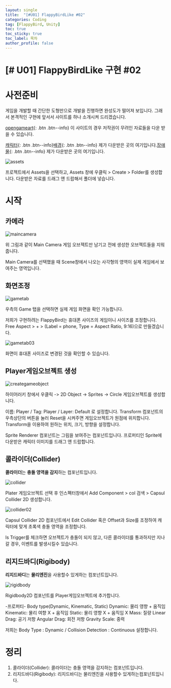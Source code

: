 ```yaml
---
layout: single
title:  "[#U01] FlappyBirdLike #02"
categories: Coding
tag: [FlappyBird, Unity]
toc: true 
toc_sticky: true 
toc_label: 목차    
author_profile: false
---
```


# [# U01] FlappyBirdLike 구현 #02

# 사전준비
게임을 개발할 때 간단한 도형만으로 개발을 진행하면 완성도가 떨어져 보입니다.
그래서 본격적인 구현에 앞서서 사이트를 하나 소개시켜 드리겠습니다.

[opengameart](https://opengameart.org/){: .btn .btn--info}
이 사이트의 경우 저작권이 무려인 자료들을 다운 받을 수 있습니다.

[캐릭터](https://opengameart.org/art-search-advanced?keys=flappy&title=&field_art_tags_tid_op=or&field_art_tags_tid=&name=&field_art_type_tid%5B%5D=9&field_art_licenses_tid%5B%5D=4&sort_by=count&sort_order=DESC&items_per_page=24&Collection=){: .btn .btn--info}[배경](https://opengameart.org/content/seamless-hd-landscape-in-parts){: .btn .btn--info}
제가 다운받은 곳의 여기입니다.[장애물](https://opengameart.org/content/bevouliin-free-ingame-obstacles-cyclop-spikes){: .btn .btn--info}
제가 다운받은 곳의 여기입니다.

![assets](https://github.com/DozeKR/DozeKR.github.io/blob/master/images/2023-02-15-unity_flappybird02/assets.PNG?raw=true)

프로젝트에서 Assets을 선택하고, Assets 창에 우클릭 > Create > Folder를 생성합니다. 다운받은 자료를 드래그 앤 드랍해서 폴더에 넣습니다.

# 시작
## 카메라
![maincamera](https://github.com/DozeKR/DozeKR.github.io/blob/master/images/2023-02-15-unity_flappybird02/maincamera.png?raw=true)

위 그림과 같이 Main Camera 게임 오브젝트만 남기고 전에 생성한 오브젝트들을 지워줍니다.

Main Camera를 선택했을 때 Scene창에서 나오는 사각형의 영역이 실제 게임에서 보여주는 영역입니다.


## 화면조정
![gametab](https://github.com/DozeKR/DozeKR.github.io/blob/master/images/2023-02-15-unity_flappybird02/gametab02.png?raw=true)

우측의 Game 탭을 선택하면 실제 게임 화면을 확인 가능합니다.

저희가 구현하려는 FlappyBird는 휴대폰 사이즈의 게임이니 사이즈를 조정합니다.
Free Aspect > + > (Label = phone, Type = Aspect Ratio, 9:16)으로 만들겠습니다.



![gametab03](https://github.com/DozeKR/DozeKR.github.io/blob/master/images/2023-02-15-unity_flappybird02/gametab03.png?raw=true)

화면이 휴대폰 사이즈로 변경된 것을 확인할 수 있습니다.




## Player게임오브젝트 생성
![creategameobject](https://github.com/DozeKR/DozeKR.github.io/blob/master/images/2023-02-15-unity_flappybird02/creategameobject.png?raw=true)

하이어러키 창에서 우클릭 -> 2D Object -> Sprites -> Circle 게임오브젝트를 생성합니다.

이름: Player / Tag: Player / Layer: Default 로 설정합니다.
Transform 컴포넌트의 우측상단의 버튼을 눌러 Reset을 시켜주면 게임오브젝트가 원점에 위치합니다. Transform을 이용하여 원하는 위치, 크기, 방향을 설정합니다.

Sprite Renderer 컴포넌트는 그림을 보여주는 컴포넌트입니다.
 프로퍼티인 Sprite에 다운받은 캐릭터 이미지를 드래그 앤 드랍합니다.



 ## 콜라이더(Collider)

**콜라이더**는 **충돌 영역을 감지**하는 컴포넌트입니다.

![collider](https://github.com/DozeKR/DozeKR.github.io/blob/master/images/2023-02-15-unity_flappybird02/collider.png?raw=true)

Plater 게임오브젝트 선택 후 인스펙터창에서 
Add Component > col 검색 > Capsul Collider 2D 생성합니다.



![collider02](https://github.com/DozeKR/DozeKR.github.io/blob/master/images/2023-02-15-unity_flappybird02/collider02.png?raw=true)

Capsul Collider 2D 컴포넌트에서 Edit Collider 혹은 Offset과 Size를 조정하여 캐릭터에 맞게 초록색 충돌 영역을 조정합니다. 

Is Trigger를 체크하면 오브젝트가 충돌이 되지 않고, 다른 콜라이더를 통과하지만 지나갈 경우, 이벤트를 발생시킬수 있습니다. 



 ## 리지드바디(Rigibody)

 **리지드바디**는 **물리엔진**을 사용할수 있게하는 컴포넌트입니다.



![rigidbody](https://github.com/DozeKR/DozeKR.github.io/blob/master/images/2023-02-15-unity_flappybird02/rigidbody.PNG?raw=true)

Rigidbody2D 컴포넌트를 Player게임오브젝트에 추가합니다.

-프로퍼티-
Body type(Dynamic, Kinematic, Static)
Dynamic: 물리 영향 + 움직임
Kinematic: 물리 여향 X + 움직임
Static: 물리 영향 X + 움직임 X
Mass: 질량
Linear Drag: 공기 저항
Angular Drag: 회전 저항
Gravity Scale: 중력

저희는  Body Type : Dynamic / Collision Detection : Continuous 설정합니다.



# 정리
1. 콜라이더(Collider): 콜라이더는 충돌 영역을 감지하는 컴포넌트입니다.
2. 리지드바디(Rigibody): 리지드바디는 물리엔진을 사용할수 있게하는컴포넌트입니다.
